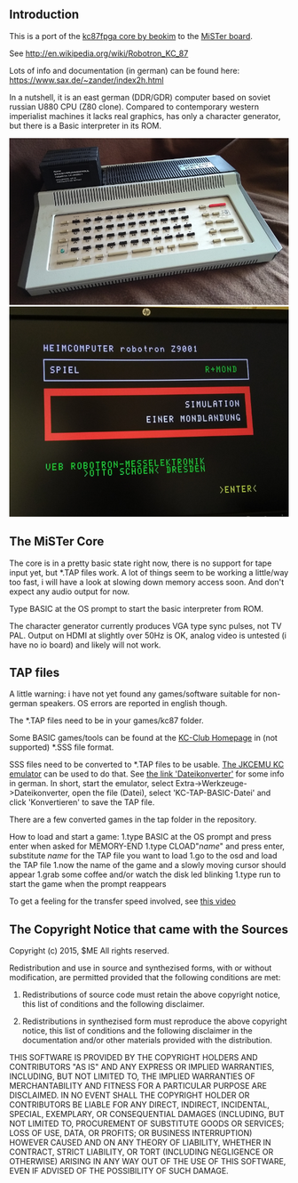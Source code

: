 ## Introduction

This is a port of the [kc87fpga core by beokim](https://github.com/beokim/kc87fpga) to the [MiSTer board](https://github.com/MiSTer-devel).

See http://en.wikipedia.org/wiki/Robotron_KC_87

Lots of info and documentation (in german) can be found here: https://www.sax.de/~zander/index2h.html

In a nutshell, it is an east german (DDR/GDR) computer based on soviet russian U880 CPU (Z80 clone). Compared to contemporary western imperialist machines it lacks real graphics, has only a character generator, but there is a Basic interpreter in its ROM.

![KC87](pics/KC87.png?raw=true "KC87")
![Mondlandung](pics/Mondlandung.png?raw=true "Mondlandung")

## The MiSTer Core

The core is in a pretty basic state right now, there is no support for tape input yet, but *.TAP files work. A lot of things seem to be working a little/way too fast, i will have a look at slowing down memory access soon. And don't expect any audio output for now.

Type BASIC at the OS prompt to start the basic interpreter from ROM.

The character generator currently produces VGA type sync pulses, not TV PAL. Output on HDMI at slightly over 50Hz is OK, analog video is untested (i have no io board) and likely will not work.

## TAP files

A little warning: i have not yet found any games/software suitable for non-german speakers. OS errors are reported in english though.

The *.TAP files need to be in your games/kc87 folder.

Some BASIC games/tools can be found at the [KC-Club Homepage](https://www.iee.et.tu-dresden.de/~kc-club/09/RUBRIK38.HTM) in (not supported) *.SSS file format.

SSS files need to be converted to *.TAP files to be usable. [The JKCEMU KC emulator](http://www.jens-mueller.org/jkcemu/index.html) can be used to do that. See [the link 'Dateikonverter'](http://www.jens-mueller.org/jkcemu/fileconverter.html) for some info in german. In short, start the emulator, select Extra->Werkzeuge->Dateikonverter, open the file (Datei), select 'KC-TAP-BASIC-Datei' and click 'Konvertieren' to save the TAP file.

There are a few converted games in the tap folder in the repository.

How to load and start a game:
1.type BASIC at the OS prompt and press enter when asked for MEMORY-END
1.type CLOAD"*name*" and press enter, substitute *name* for the TAP file you want to load
1.go to the osd and load the TAP file
1.now the name of the game and a slowly moving cursor should appear
1.grab some coffee and/or watch the disk led blinking
1.type run to start the game when the prompt reappears

To get a feeling for the transfer speed involved, see [this video](https://youtu.be/Oi6K0Y1p6PQ)

## The Copyright Notice that came with the Sources

Copyright (c) 2015, $ME
All rights reserved.

Redistribution and use in source and synthezised forms, with or without modification, are permitted 
provided that the following conditions are met:

1. Redistributions of source code must retain the above copyright notice, this list of conditions 
   and the following disclaimer.

2. Redistributions in synthezised form must reproduce the above copyright notice, this list of conditions
   and the following disclaimer in the documentation and/or other materials provided with the distribution.

THIS SOFTWARE IS PROVIDED BY THE COPYRIGHT HOLDERS AND CONTRIBUTORS "AS IS" AND ANY EXPRESS OR IMPLIED 
WARRANTIES, INCLUDING, BUT NOT LIMITED TO, THE IMPLIED WARRANTIES OF MERCHANTABILITY AND FITNESS FOR A 
PARTICULAR PURPOSE ARE DISCLAIMED. IN NO EVENT SHALL THE COPYRIGHT HOLDER OR CONTRIBUTORS BE LIABLE FOR 
ANY DIRECT, INDIRECT, INCIDENTAL, SPECIAL, EXEMPLARY, OR CONSEQUENTIAL DAMAGES (INCLUDING, BUT NOT LIMITED 
TO, PROCUREMENT OF SUBSTITUTE GOODS OR SERVICES; LOSS OF USE, DATA, OR PROFITS; OR BUSINESS INTERRUPTION) 
HOWEVER CAUSED AND ON ANY THEORY OF LIABILITY, WHETHER IN CONTRACT, STRICT LIABILITY, OR TORT (INCLUDING 
NEGLIGENCE OR OTHERWISE) ARISING IN ANY WAY OUT OF THE USE OF THIS SOFTWARE, EVEN IF ADVISED OF THE 
POSSIBILITY OF SUCH DAMAGE.
